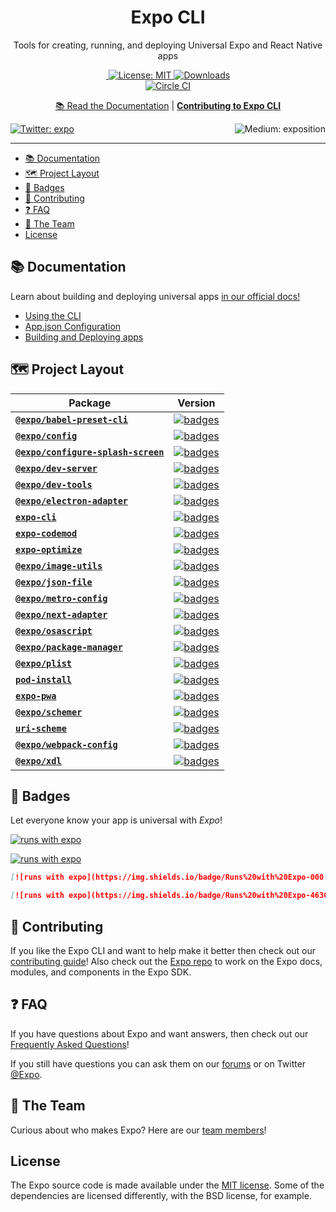 <!-- Title -->
<h1 align="center">
Expo CLI
</h1>

<p align="center">Tools for creating, running, and deploying Universal Expo and React Native apps</p>

<p align="center">

  <a aria-label="Join our forums" href="https://forums.expo.io" target="_blank">
    <img alt="" src="https://img.shields.io/badge/Ask%20Questions%20-blue.svg?style=flat-square&logo=discourse&logoWidth=15&labelColor=000000&color=4630EB">
  </a>
  <a aria-label="Expo is free to use" href="https://github.com/expo/expo/blob/master/LICENSE" target="_blank">
    <img alt="License: MIT" src="https://img.shields.io/badge/License-MIT-success.svg?style=flat-square&color=33CC12" target="_blank" />
  </a>
<a aria-label="expo-cli downloads" href="http://www.npmtrends.com/expo-cli" target="_blank">
    <img alt="Downloads" src="https://img.shields.io/npm/dm/expo-cli.svg?style=flat-square&labelColor=gray&color=33CC12&label=Downloads" />
</a>
    <br>
    <a aria-label="Circle CI" href="https://circleci.com/gh/expo/expo-cli/tree/master">
    <img alt="Circle CI" src="https://flat.badgen.net/circleci/github/expo/expo-cli?label=Circle%20CI&labelColor=555555&icon=circleci">
  </a>

</p>

<p align="center">
  <a aria-label="expo documentation" href="https://docs.expo.io/workflow/expo-cli/">📚 Read the Documentation</a>
  |
  <a aria-label="contribute to expo cli" href="https://github.com/expo/expo-cli/blob/master/CONTRIBUTING.md"><b>Contributing to Expo CLI</b></a>
</p>

<p>
  <a aria-label="Follow @expo on Twitter" href="https://twitter.com/intent/follow?screen_name=expo" target="_blank">
    <img  alt="Twitter: expo" src="https://img.shields.io/twitter/follow/expo.svg?style=flat-square&label=Follow%20%40expo&logo=TWITTER&logoColor=FFFFFF&labelColor=00aced&logoWidth=15&color=lightgray" target="_blank" />
  </a>
  <a aria-label="Follow Expo on Medium" href="https://blog.expo.io">
    <img align="right" alt="Medium: exposition" src="https://img.shields.io/badge/Learn%20more%20on%20our%20blog-lightgray.svg?style=flat-square" target="_blank" />
  </a>
</p>

---

- [📚 Documentation](#-documentation)
- [🗺 Project Layout](#-project-layout)
- [🏅 Badges](#-badges)
- [👏 Contributing](#-contributing)
- [❓ FAQ](#-faq)
- [💙 The Team](#-the-team)
- [License](#license)

## 📚 Documentation

<p>Learn about building and deploying universal apps <a aria-label="expo documentation" href="https://docs.expo.io">in our official docs!</a></p>

- [Using the CLI](https://docs.expo.io/workflow/expo-cli/)
- [App.json Configuration](https://docs.expo.io/workflow/configuration/)
- [Building and Deploying apps](https://docs.expo.io/introduction/walkthrough/#building-and-deploying)

## 🗺 Project Layout

<!-- Begin auto-generation -->

| Package                                                                   | Version                                                                                                                                                             |
| ------------------------------------------------------------------------- | ------------------------------------------------------------------------------------------------------------------------------------------------------------------- |
| [**`@expo/babel-preset-cli`**](./packages/babel-preset-cli)               | [![badges](https://img.shields.io/npm/v/@expo/babel-preset-cli?color=32cd32&style=flat-square)](https://www.npmjs.com/package/@expo/babel-preset-cli)               |
| [**`@expo/config`**](./packages/config)                                   | [![badges](https://img.shields.io/npm/v/@expo/config?color=32cd32&style=flat-square)](https://www.npmjs.com/package/@expo/config)                                   |
| [**`@expo/configure-splash-screen`**](./packages/configure-splash-screen) | [![badges](https://img.shields.io/npm/v/@expo/configure-splash-screen?color=32cd32&style=flat-square)](https://www.npmjs.com/package/@expo/configure-splash-screen) |
| [**`@expo/dev-server`**](./packages/dev-server)                           | [![badges](https://img.shields.io/npm/v/@expo/dev-server?color=32cd32&style=flat-square)](https://www.npmjs.com/package/@expo/dev-server)                           |
| [**`@expo/dev-tools`**](./packages/dev-tools)                             | [![badges](https://img.shields.io/npm/v/@expo/dev-tools?color=32cd32&style=flat-square)](https://www.npmjs.com/package/@expo/dev-tools)                             |
| [**`@expo/electron-adapter`**](./packages/electron-adapter)               | [![badges](https://img.shields.io/npm/v/@expo/electron-adapter?color=32cd32&style=flat-square)](https://www.npmjs.com/package/@expo/electron-adapter)               |
| [**`expo-cli`**](./packages/expo-cli)                                     | [![badges](https://img.shields.io/npm/v/expo-cli?color=32cd32&style=flat-square)](https://www.npmjs.com/package/expo-cli)                                           |
| [**`expo-codemod`**](./packages/expo-codemod)                             | [![badges](https://img.shields.io/npm/v/expo-codemod?color=32cd32&style=flat-square)](https://www.npmjs.com/package/expo-codemod)                                   |
| [**`expo-optimize`**](./packages/expo-optimize)                           | [![badges](https://img.shields.io/npm/v/expo-optimize?color=32cd32&style=flat-square)](https://www.npmjs.com/package/expo-optimize)                                 |
| [**`@expo/image-utils`**](./packages/image-utils)                         | [![badges](https://img.shields.io/npm/v/@expo/image-utils?color=32cd32&style=flat-square)](https://www.npmjs.com/package/@expo/image-utils)                         |
| [**`@expo/json-file`**](./packages/json-file)                             | [![badges](https://img.shields.io/npm/v/@expo/json-file?color=32cd32&style=flat-square)](https://www.npmjs.com/package/@expo/json-file)                             |
| [**`@expo/metro-config`**](./packages/metro-config)                       | [![badges](https://img.shields.io/npm/v/@expo/metro-config?color=32cd32&style=flat-square)](https://www.npmjs.com/package/@expo/metro-config)                       |
| [**`@expo/next-adapter`**](./packages/next-adapter)                       | [![badges](https://img.shields.io/npm/v/@expo/next-adapter?color=32cd32&style=flat-square)](https://www.npmjs.com/package/@expo/next-adapter)                       |
| [**`@expo/osascript`**](./packages/osascript)                             | [![badges](https://img.shields.io/npm/v/@expo/osascript?color=32cd32&style=flat-square)](https://www.npmjs.com/package/@expo/osascript)                             |
| [**`@expo/package-manager`**](./packages/package-manager)                 | [![badges](https://img.shields.io/npm/v/@expo/package-manager?color=32cd32&style=flat-square)](https://www.npmjs.com/package/@expo/package-manager)                 |
| [**`@expo/plist`**](./packages/plist)                                     | [![badges](https://img.shields.io/npm/v/@expo/plist?color=32cd32&style=flat-square)](https://www.npmjs.com/package/@expo/plist)                                     |
| [**`pod-install`**](./packages/pod-install)                               | [![badges](https://img.shields.io/npm/v/pod-install?color=32cd32&style=flat-square)](https://www.npmjs.com/package/pod-install)                                     |
| [**`expo-pwa`**](./packages/pwa)                                          | [![badges](https://img.shields.io/npm/v/expo-pwa?color=32cd32&style=flat-square)](https://www.npmjs.com/package/expo-pwa)                                           |
| [**`@expo/schemer`**](./packages/schemer)                                 | [![badges](https://img.shields.io/npm/v/@expo/schemer?color=32cd32&style=flat-square)](https://www.npmjs.com/package/@expo/schemer)                                 |
| [**`uri-scheme`**](./packages/uri-scheme)                                 | [![badges](https://img.shields.io/npm/v/uri-scheme?color=32cd32&style=flat-square)](https://www.npmjs.com/package/uri-scheme)                                       |
| [**`@expo/webpack-config`**](./packages/webpack-config)                   | [![badges](https://img.shields.io/npm/v/@expo/webpack-config?color=32cd32&style=flat-square)](https://www.npmjs.com/package/@expo/webpack-config)                   |
| [**`@expo/xdl`**](./packages/xdl)                                         | [![badges](https://img.shields.io/npm/v/@expo/xdl?color=32cd32&style=flat-square)](https://www.npmjs.com/package/@expo/xdl)                                         |

<!-- Generated with $ node scripts/build-packages-toc.js -->

## 🏅 Badges

Let everyone know your app is universal with _Expo_!
<br/>

[![runs with expo](https://img.shields.io/badge/Runs%20with%20Expo-000.svg?style=flat-square&logo=EXPO&labelColor=f3f3f3&logoColor=000)](https://expo.io/)

[![runs with expo](https://img.shields.io/badge/Runs%20with%20Expo-4630EB.svg?style=flat-square&logo=EXPO&labelColor=f3f3f3&logoColor=000)](https://expo.io/)

```md
[![runs with expo](https://img.shields.io/badge/Runs%20with%20Expo-000.svg?style=flat-square&logo=EXPO&labelColor=f3f3f3&logoColor=000)](https://expo.io/)

[![runs with expo](https://img.shields.io/badge/Runs%20with%20Expo-4630EB.svg?style=flat-square&logo=EXPO&labelColor=f3f3f3&logoColor=000)](https://expo.io/)
```

## 👏 Contributing

If you like the Expo CLI and want to help make it better then check out our [contributing guide](/CONTRIBUTING.md)! Also check out the [Expo repo](http://github.com/expo/expo) to work on the Expo docs, modules, and components in the Expo SDK.

## ❓ FAQ

If you have questions about Expo and want answers, then check out our [Frequently Asked Questions](https://docs.expo.io/introduction/faq/)!

If you still have questions you can ask them on our [forums](https://forums.expo.io) or on Twitter [@Expo](https://twitter.com/expo).

## 💙 The Team

Curious about who makes Expo? Here are our [team members](https://expo.io/about)!

## License

The Expo source code is made available under the [MIT license](LICENSE). Some of the dependencies are licensed differently, with the BSD license, for example.
